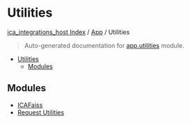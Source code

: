 # Utilities

[ica_integrations_host Index](../../README.md#ica_integrations_host-index) / [App](../index.md#app) / Utilities

> Auto-generated documentation for [app.utilities](https://github.ibm.com/destiny/ica_integrations_host/blob/main/app/utilities/__init__.py) module.

- [Utilities](#utilities)
  - [Modules](#modules)

## Modules

- [ICAFaiss](./ica_faiss.md)
- [Request Utilities](./request_utilities.md)

